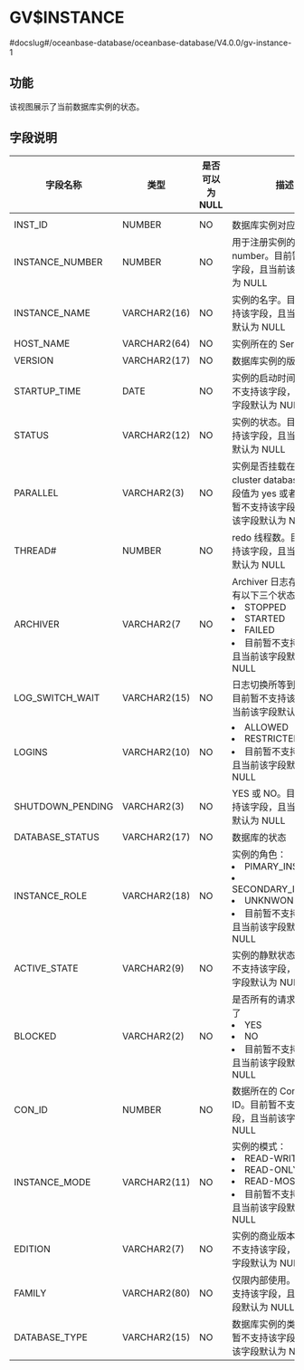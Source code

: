 GV$INSTANCE 
================================
#docslug#/oceanbase-database/oceanbase-database/V4.0.0/gv-instance-1


功能 
-----------

该视图展示了当前数据库实例的状态。

字段说明 
-------------



|     **字段名称**     |    **类型**    | **是否可以为NULL** |                                                                                                           **描述**                                                                                                            |
|------------------|--------------|---------------|-----------------------------------------------------------------------------------------------------------------------------------------------------------------------------------------------------------------------------|
|                  |              |               |                                                                                                                                                                                                                             |
| INST_ID          | NUMBER       | NO            | 数据库实例对应的 ID                                                                                                                                                                                                                 |
| INSTANCE_NUMBER  | NUMBER       | NO            | 用于注册实例的 instance number。目前暂不支持该字段，且当前该字段默认为 NULL                                                                                                                                                                            |
| INSTANCE_NAME    | VARCHAR2(16) | NO            | 实例的名字。目前暂不支持该字段，且当前该字段默认为 NULL                                                                                                                                                                                              |
| HOST_NAME        | VARCHAR2(64) | NO            | 实例所在的 Server 地址                                                                                                                                                                                                             |
| VERSION          | VARCHAR2(17) | NO            | 数据库实例的版本                                                                                                                                                                                                                    |
| STARTUP_TIME     | DATE         | NO            | 实例的启动时间。目前暂不支持该字段，且当前该字段默认为 NULL                                                                                                                                                                                            |
| STATUS           | VARCHAR2(12) | NO            | 实例的状态。目前暂不支持该字段，且当前该字段默认为 NULL                                                                                                                                                                                              |
| PARALLEL         | VARCHAR2(3)  | NO            | 实例是否挂载在一个 cluster database 上，字段值为 yes 或者 no。目前暂不支持该字段，且当前该字段默认为 NULL                                                                                                                                                        |
| THREAD#          | NUMBER       | NO            | redo 线程数。目前暂不支持该字段，且当前该字段默认为 NULL                                                                                                                                                                                           |
| ARCHIVER         | VARCHAR2(7   | NO            | Archiver 日志存储状态，有以下三个状态： <li> STOPPED   <li> STARTED   <li> FAILED   <li> 目前暂不支持该字段，且当前该字段默认为 NULL   |
| LOG_SWITCH_WAIT  | VARCHAR2(15) | NO            | 日志切换所等到的事件。目前暂不支持该字段，且当前该字段默认为 NULL                                                                                                                                                                                         |
| LOGINS           | VARCHAR2(10) | NO            | <li> ALLOWED   <li> RESTRICTED   <li> 目前暂不支持该字段，且当前该字段默认为 NULL                                                                                     |
| SHUTDOWN_PENDING | VARCHAR2(3)  | NO            | YES 或 NO。目前暂不支持该字段，且当前该字段默认为 NULL                                                                                                                                                                                           |
| DATABASE_STATUS  | VARCHAR2(17) | NO            | 数据库的状态                                                                                                                                                                                                                      |
| INSTANCE_ROLE    | VARCHAR2(18) | NO            | 实例的角色： <li> PIMARY_INSTANCE   <li> SECONDARY_INSTANCE   <li> UNKNWON   <li> 目前暂不支持该字段，且当前该字段默认为 NULL |
| ACTIVE_STATE     | VARCHAR2(9)  | NO            | 实例的静默状态。目前暂不支持该字段，且当前该字段默认为 NULL                                                                                                                                                                                            |
| BLOCKED          | VARCHAR2(2)  | NO            | 是否所有的请求都被阻塞了 <li> YES   <li> NO  <li>  目前暂不支持该字段，且当前该字段默认为 NULL                                                                    |
| CON_ID           | NUMBER       | NO            | 数据所在的 Container ID。目前暂不支持该字段，且当前该字段默认为 NULL                                                                                                                                                                                 |
| INSTANCE_MODE    | VARCHAR2(11) | NO            | 实例的模式： <li> READ-WRITE   <li> READ-ONLY   <li> READ-MOSTLY   <li> 目前暂不支持该字段，且当前该字段默认为 NULL           |
| EDITION          | VARCHAR2(7)  | NO            | 实例的商业版本。目前暂不支持该字段，且当前该字段默认为 NULL                                                                                                                                                                                            |
| FAMILY           | VARCHAR2(80) | NO            | 仅限内部使用。目前暂不支持该字段，且当前该字段默认为 NULL                                                                                                                                                                                             |
| DATABASE_TYPE    | VARCHAR2(15) | NO            | 数据库实例的类型。目前暂不支持该字段，且当前该字段默认为 NULL                                                                                                                                                                                           |



